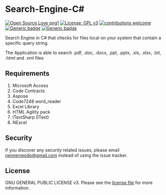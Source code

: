 # Search-Engine-C#
[![Open Source Love png1](https://badges.frapsoft.com/os/v1/open-source.png?v=103)](https://github.com/AdoraNwodo/search-engine-csharp/)
[![License: GPL v3](https://img.shields.io/badge/License-GPL%20v3-blue.svg)](https://github.com/AdoraNwodo/search-engine-csharp/blob/master/LICENSE)
[![contributions welcome](https://img.shields.io/badge/contributions-welcome-brightgreen.svg?style=flat)](https://github.com/AdoraNwodo/search-engine-csharp/issues)
[![Generic badge](https://img.shields.io/badge/build-passing-green.svg)](https://github.com/AdoraNwodo/search-engine-csharp/)
[![Generic badge](https://img.shields.io/badge/coverage-100-green.svg)](https://github.com/AdoraNwodo/search-engine-csharp/)

Search Engine in C# that checks for files local on your system that contain a specific query string.

The Application is able to search .pdf, .doc, .docx, .ppt, .pptx, .xls, .xlsx, .txt, .html and .xml files


## Requirements
1. Microsoft Access
2. Code Contracts
3. Aspose 
4. Code7248 word_reader
5. Excel Library
6. HTML Agility pack
7. ITextSharp (IText)
8. NExcel


## Security

If you discover any security related issues, please email nennenwodo@gmail.com instead of using the issue tracker.

## License

GNU GENERAL PUBLIC LICENSE v3. Please see the [license file](https://github.com/AdoraNwodo/search-engine-csharp/blob/master/LICENSE) for more information.


